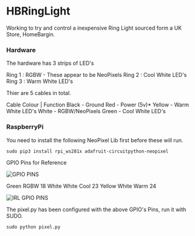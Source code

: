 # HBRingLight

Working to try and control a inexpensive Ring Light sourced form a UK Store, HomeBargin. 

### Hardware

The hardware has 3 strips of LED's 

Ring 1 : RGBW - These appear to be NeoPixels
Ring 2 : Cool White LED's
Ring 3 : Warm White LED's

Thier are 5 cables in total.

Cable Colour | Function
Black - Ground
Red - Power (5v)*
Yellow - Warm White LED's
White - RGBW/NeoPixels
Green - Cool White LED's

### RaspberryPi

You need to install the following NeoPixel Lib first before these will run. 

```sudo pip3 install rpi_ws281x adafruit-circuitpython-neopixel```

GPIO Pins for Reference

![GPIO PINS](https://github.com/RamblingGeekUK/HBRingLight/blob/main/images/pins.png)

Green  RGBW       18
White  White Cool 23
Yellow White Warm 24

![IRL GPIO PINS](https://github.com/RamblingGeekUK/HBRingLight/blob/main/images/irlpins.jpg)


The pixel.py has been configured with the above GPIO's Pins, run it with SUDO.

```sudo python pixel.py```